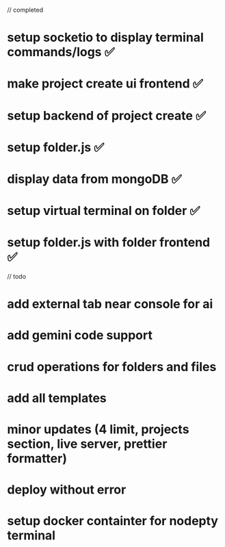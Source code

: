 // completed
# setup socketio to display terminal commands/logs ✅
# make project create ui frontend ✅
# setup backend of project create ✅
# setup folder.js ✅
# display data from mongoDB ✅
# setup virtual terminal on folder ✅
# setup folder.js with folder frontend ✅

// todo
# add external tab near console for ai
# add gemini code support
# crud operations for folders and files
# add all templates
# minor updates (4 limit, projects section, live server, prettier formatter)
# deploy without error
# setup docker containter for nodepty terminal
